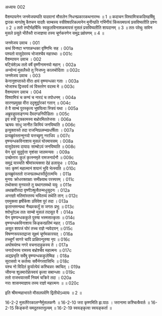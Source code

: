 अध्यायः 002

वैशम्पायनेन जनमेजयम्पति यादवानां मौसलेन निधनप्रकारकथनारम्भः ॥ 1 ॥ कदाचन विश्वामित्राकदिमहर्षिषु द्वारकः मागतेषु कैश्चन यादवैः साम्बस्य स्त्रीवेषपरिकल्पनेन मुनीन्प्रति गर्भिणीयं किंरूपमपत्यं प्रसविष्यतीति प्रश्नः ॥ 2 ॥ ततो रुष्टैर्महर्षिभिः स्वकुलविनाशकमायसं मुसलं प्रसविष्यतीति शापदानम् ॥ 3 ॥ ततः परेथुः सांवेन मुसले प्रसूते भीतैस्तै राजाज्ञया तस्य चूर्णकरणेन समुद्र प्रक्षेपणम् ॥ 4 ॥

जनमेजय उवाच ।	001  
कथं विनष्टा भगवन्नन्धका वृष्णिभिः सह ।	001a  
पश्यतो वासुदेवस्य भोजाश्चैव महारथाः ॥	001c  
वैशम्पायन उवाच ।	002  
षट्त्रिंशेऽथ ततो वर्षे वृष्णीनामनयो महान् ।	002a  
अन्योन्यं मुसलैस्ते तु निजघ्नुः कालचोदिताः ॥	002c  
जनमेजय उवाच ।	003  
केनानुशप्तास्ते वीराः क्षयं वृष्ण्यन्धका गताः ।	003a  
भोजाश्च द्विजवर्य त्वं विस्तरेण वदस्व मे ॥	003c  
वैशम्पायन उवाच ।	004  
विश्वामित्रं च कण्वं च नारदं च तपोधनम् ।	004a  
सारणप्रमुखा वीरा ददृशुर्द्वारकां गतान् ॥	004c  
ते वै साम्बं पुरस्कृत्य भूषयित्वा स्त्रियं यथा ।	005a  
अब्रुवन्नुपसङ्गम्य दैवदण्डनिपीडिताः ॥	005c  
इयं स्त्री पुत्रकामस्य बभ्रोरमिततेजसः ।	006a  
ऋषयः साधु जानीत किमियं जनयिष्यति ॥	006c  
इत्युक्तास्ते तदा राजन्विप्रलम्भप्रधर्षिताः ।	007a  
प्रत्यब्रुवंस्तान्मुनयो यत्तच्छृणु नराधिप ॥	007c  
वृष्ण्यन्धकविनाशाय मुसलं घोरमायसम् ।	008a  
वासुदेवस्य दायादः साम्बोऽयं जनयिष्यति ॥	008c  
येन यूयं सुदुर्वृत्ता नृशंसा जातमन्यवः ।	009a  
उच्छेत्तारः कुलं कृत्स्नमृते रामजनार्दनौ ॥	009c  
समुद्रं यास्यति श्रीमांस्त्यक्त्वा देहं हलायुधः ।	010a  
जरः कृष्णं महात्मानं शयानं भुवि भेत्स्यति ॥	010c  
इत्यब्रुवंस्ततो राजन्प्रलब्धास्तैर्दुरात्मभिः ।	011a  
मुनयः क्रोधरक्ताक्षाः समीक्ष्याथ परस्परम् ।	011c  
तथोक्त्वा मुनयस्ते तु यथागतमथो ययुः ॥	011e  
अथाब्रवीत्तदा वृष्णीञ्श्रुत्वैतन्मधुसूदनः ।	012a  
अन्तज्ञो मतिमांस्तस्य भवितव्यं तथेति तान् ॥	012c  
एवमुक्त्वा हृषीकेशः प्रविवेश पुरं तदा ।	013a  
कृतान्तमन्यथा नैच्छत्कर्तुं स जगतः प्रभुः ॥	013c  
श्वोभूतेऽथ ततः साम्बो मुसलं तदसूत वै ।	014a  
येन वृष्ण्यन्धककुले पुरुषा भस्मसात्कृताः ॥	014c  
वृष्ण्यन्धकविनाशाय किङ्करप्रतिमं महत् ।	015a  
असूत शापजं घोरं तच्च राज्ञे न्यवेदयन् ॥	015c  
विषण्णरूपस्तद्राजा सूक्ष्मं चूर्णमकारयत् ।	016a  
तच्चूर्णं सागरे चापि प्राक्षिपन्पुरुषा नृप ॥	016c  
अघोषयंश्च नगरे वचनादाहुकस्य ते ।	017a  
जनार्दनस्य रामस्य बभ्रोश्चैव महात्मनः ॥	017c  
अद्यप्रभृति सर्वेषु वृष्ण्यन्धककुलेष्विह ।	018a  
सुरासवो न कर्तव्यः सर्वैर्नगरवासिभिः ॥	018c  
यश्च नो विदितं कुर्यात्पेयं कश्चिन्नरः क्वचित् ।	019a  
जीवन्स शूलमारोहेत्स्वयं कृत्वा सबान्धवः ॥	019c  
ततो राजभयात्सर्वे नियमं चक्रिरे तदा ।	020a  
नराः शासनमाज्ञाय तस्य राज्ञो महात्मनः ॥ ॥	020c  

इति श्रीमन्महाभारते मौसलपर्वणि द्वितीयोऽध्यायः ॥ 2 ॥

16-2-2 मुसलैरेरकालग्नैर्मुसलकणैः ॥ 16-2-10 जरा कृष्णमिति झ.पाठः । जरानामा कश्चित्कैवर्तः ॥ 16-2-15 किङ्करो यमदूतस्तत्तुल्यम् ॥ 16-2-19 स्वयङ्कृत्वा स्वयङ्कर्ता ॥ 
